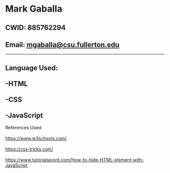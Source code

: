 # Mark Gaballa
## CWID: 885762294
## Email: mgaballa@csu.fullerton.edu
--------------------------------------------
Language Used:<br /><br />
-HTML<br /><br />
-CSS<br /><br />
-JavaScript
--------------------------------------------
References Used:<br /><br />
https://www.w3schools.com/ <br /><br />
https://css-tricks.com/ <br /><br />
https://www.tutorialspoint.com/How-to-hide-HTML-element-with-JavaScript 